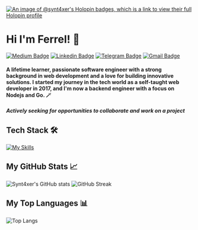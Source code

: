 [![An image of @synt4xer's Holopin badges, which is a link to view their full Holopin profile](https://holopin.me/synt4xer)](https://holopin.io/@synt4xer)

# Hi I'm Ferrel! 👋

[![Medium Badge](https://img.shields.io/badge/-@syntaxer-000000?style=flat&labelColor=000000&logo=Medium&link=https://medium.com/@syntaxer)](https://medium.com/@syntaxer)
[![Linkedin Badge](https://img.shields.io/badge/-ferreljf-blue?style=flat&logo=Linkedin&logoColor=white&link=https://www.linkedin.com/in/ferreljf/)](https://www.linkedin.com/in/ferreljf/)
[![Telegram Badge](https://img.shields.io/badge/-ferreljf-blue?style=plastic&logo=telegram&logoColor=white&link=https://t.me/iferrelant)](https://t.me/iferrelant)
[![Gmail Badge](https://img.shields.io/badge/-ferreljf-c14438?style=flat&logo=Gmail&logoColor=white&link=mailto:jobs.syntaxer@gmail.com)](mailto:jobs.syntaxer@gmail.com)


#### A lifetime learner, passionate software engineer with a strong background in web development and a love for building innovative solutions. I started my journey in the tech world as a self-taught web developer in 2017, and I'm now a backend engineer with a focus on Nodejs and Go. 🪄

##### **Actively seeking for opportunities to collaborate and work on a project**

## Tech Stack 🛠️

[![My Skills](https://skillicons.dev/icons?i=nodejs,ts,express,nestjs,adonis,bun,elysia,jest,apollo,graphql,go,php,laravel,docker,kubernetes,mysql,postgresql,redis,mongodb,dynamodb,elasticsearch,rabbitmq,kafka,aws,gcp,firebase,react,tailwind&theme=light&perline=14)](https://skillicons.dev)

## My GitHub Stats 📈
![Synt4xer's GitHub stats](https://github-readme-stats.vercel.app/api?username=synt4xer&hide=stars,issues&show_icons=true&theme=radical)
![GitHub Streak](https://streak-stats.demolab.com/?user=synt4xer&theme=radical&border_radius=5&card_width=466&card_height=150)

## My Top Languages 📊
![Top Langs](https://github-readme-stats.vercel.app/api/top-langs/?username=synt4xer&theme=radical&size_weight=0.5&count_weight=0.5)

